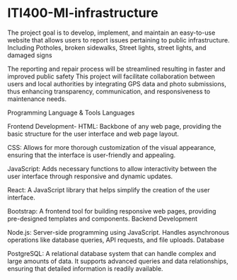 # ITI400-MI-infrastructure

The project goal is to develop, implement, and maintain an easy-to-use website that allows users to report issues pertaining to public infrastructure.
Including Potholes, broken sidewalks, Street lights, street lights, and damaged signs

The reporting and repair process will be streamlined resulting in faster and improved public safety
This project will facilitate collaboration between users and local authorities by integrating GPS data and photo submissions, thus enhancing transparency, communication, and responsiveness to maintenance needs.

Programming Language & Tools
Languages

Frontend Development- 
  HTML: Backbone of any web page, providing the basic structure 
for the user interface and web page layout.

  CSS: Allows for more thorough customization of the visual 
appearance, ensuring that the interface is user-friendly and 
appealing.

  JavaScript: Adds necessary functions to allow interactivity 
between the user interface through responsive and dynamic 
updates.

  React: A JavaScript library that helps simplify the creation of the 
user interface. 

  Bootstrap: A frontend tool for building responsive web pages, 
providing pre-designed templates and components.
Backend Development

  Node.js: Server-side programming using JavaScript. Handles
asynchronous operations like database queries, API requests,
and file uploads. 
Database

  PostgreSQL: A relational database system that can handle 
complex and large amounts of data. It supports advanced queries 
and data relationships, ensuring that detailed information is readily 
available.
